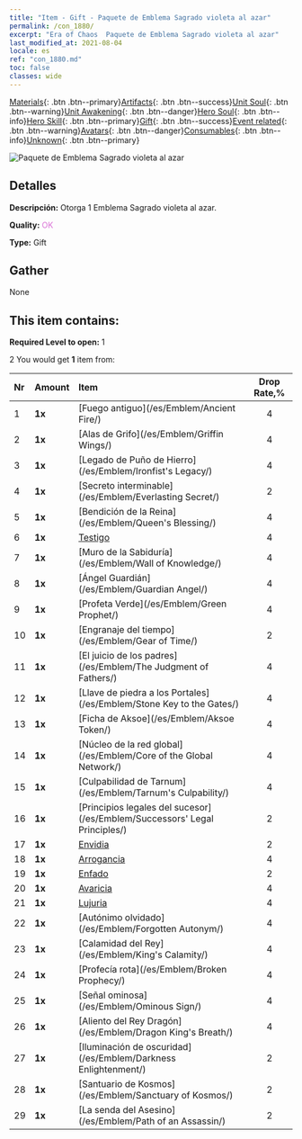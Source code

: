 ```yaml
---
title: "Item - Gift - Paquete de Emblema Sagrado violeta al azar"
permalink: /con_1880/
excerpt: "Era of Chaos  Paquete de Emblema Sagrado violeta al azar"
last_modified_at: 2021-08-04
locale: es
ref: "con_1880.md"
toc: false
classes: wide
---
```

 [Materials](/ItemsES/){: .btn .btn--primary}[Artifacts](/ItemsES/Artifacts/){: .btn .btn--success}[Unit Soul](/ItemsES/UnitSoul/){: .btn .btn--warning}[Unit Awakening](/ItemsES/UnitAwakening/){: .btn .btn--danger}[Hero Soul](/ItemsES/HeroSoul/){: .btn .btn--info}[Hero Skill](/ItemsES/HeroSkill/){: .btn .btn--primary}[Gift](/ItemsES/Gift/){: .btn .btn--success}[Event related](/ItemsES/Events/){: .btn .btn--warning}[Avatars](/ItemsES/Avatars/){: .btn .btn--danger}[Consumables](/ItemsES/Consumables/){: .btn .btn--info}[Unknown](/ItemsES/Unknown/){: .btn .btn--primary}

 ![Paquete de Emblema Sagrado violeta al azar](/images/t/i_907417.png)

## Detalles
 **Descripción:** Otorga 1 Emblema Sagrado violeta al azar.

 **Quality:** <span style="color: #DA70D6">OK</span>

 **Type:** Gift

## Gather

  None

## This item contains:

 **Required Level to open:** 1

 2 You would get **1** item  from:

  | Nr | Amount |     Item    | Drop Rate,% |
  |:---|:-------|:------------|:---------:|
  | 1 |  **1x** | [Fuego antiguo](/es/Emblem/Ancient Fire/) | 4 | 
  | 2 |  **1x** | [Alas de Grifo](/es/Emblem/Griffin Wings/) | 4 | 
  | 3 |  **1x** | [Legado de Puño de Hierro](/es/Emblem/Ironfist's Legacy/) | 4 | 
  | 4 |  **1x** | [Secreto interminable](/es/Emblem/Everlasting Secret/) | 2 | 
  | 5 |  **1x** | [Bendición de la Reina](/es/Emblem/Queen's Blessing/) | 4 | 
  | 6 |  **1x** | [Testigo](/es/Emblem/Witness/) | 4 | 
  | 7 |  **1x** | [Muro de la Sabiduría](/es/Emblem/Wall of Knowledge/) | 4 | 
  | 8 |  **1x** | [Ángel Guardián](/es/Emblem/Guardian Angel/) | 4 | 
  | 9 |  **1x** | [Profeta Verde](/es/Emblem/Green Prophet/) | 4 | 
  | 10 |  **1x** | [Engranaje del tiempo](/es/Emblem/Gear of Time/) | 2 | 
  | 11 |  **1x** | [El juicio de los padres](/es/Emblem/The Judgment of Fathers/) | 4 | 
  | 12 |  **1x** | [Llave de piedra a los Portales](/es/Emblem/Stone Key to the Gates/) | 4 | 
  | 13 |  **1x** | [Ficha de Aksoe](/es/Emblem/Aksoe Token/) | 4 | 
  | 14 |  **1x** | [Núcleo de la red global](/es/Emblem/Core of the Global Network/) | 4 | 
  | 15 |  **1x** | [Culpabilidad de Tarnum](/es/Emblem/Tarnum's Culpability/) | 4 | 
  | 16 |  **1x** | [Principios legales del sucesor](/es/Emblem/Successors' Legal Principles/) | 2 | 
  | 17 |  **1x** | [Envidia](/es/Emblem/Jealousy/) | 2 | 
  | 18 |  **1x** | [Arrogancia](/es/Emblem/Arrogance/) | 4 | 
  | 19 |  **1x** | [Enfado](/es/Emblem/Anger/) | 2 | 
  | 20 |  **1x** | [Avaricia](/es/Emblem/Greed/) | 4 | 
  | 21 |  **1x** | [Lujuria](/es/Emblem/Lust/) | 4 | 
  | 22 |  **1x** | [Autónimo olvidado](/es/Emblem/Forgotten Autonym/) | 4 | 
  | 23 |  **1x** | [Calamidad del Rey](/es/Emblem/King's Calamity/) | 4 | 
  | 24 |  **1x** | [Profecía rota](/es/Emblem/Broken Prophecy/) | 4 | 
  | 25 |  **1x** | [Señal ominosa](/es/Emblem/Ominous Sign/) | 4 | 
  | 26 |  **1x** | [Aliento del Rey Dragón](/es/Emblem/Dragon King's Breath/) | 4 | 
  | 27 |  **1x** | [Iluminación de oscuridad](/es/Emblem/Darkness Enlightenment/) | 2 | 
  | 28 |  **1x** | [Santuario de Kosmos](/es/Emblem/Sanctuary of Kosmos/) | 2 | 
  | 29 |  **1x** | [La senda del Asesino](/es/Emblem/Path of an Assassin/) | 2 | 
